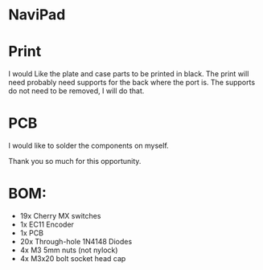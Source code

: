 # NaviPad

# Print
I would Like the plate and case parts to be printed in black.
The print will need probably need supports for the back where the port is.
The supports do not need to be removed, I will do that.

# PCB
I would like to solder the components on myself.

Thank you so much for this opportunity.

# BOM:
- 19x Cherry MX switches
- 1x EC11 Encoder
- 1x PCB
- 20x Through-hole 1N4148 Diodes
- 4x M3 5mm nuts (not nylock)
- 4x M3x20 bolt socket head cap